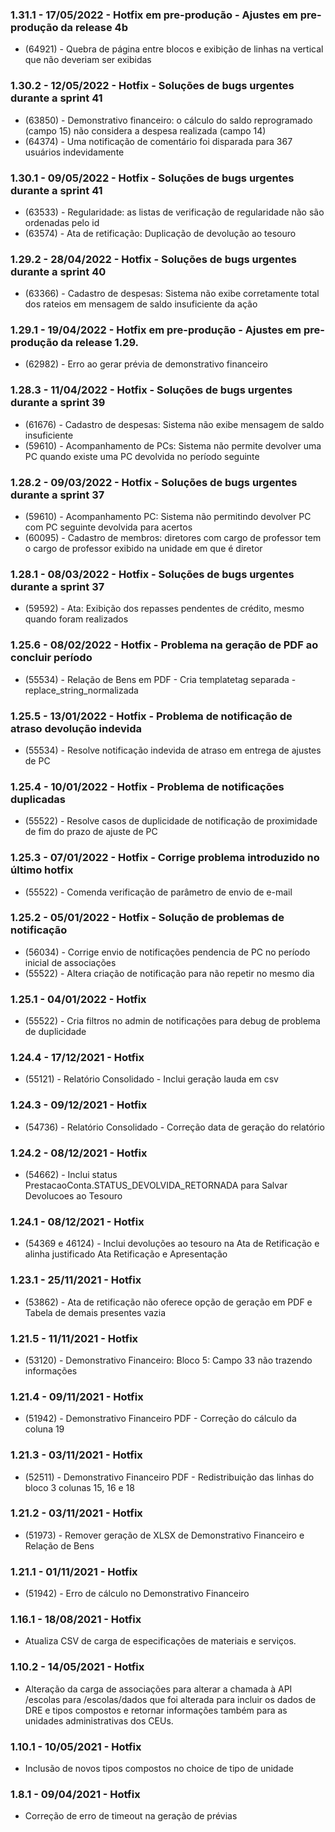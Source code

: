 ### 1.31.1 - 17/05/2022 - Hotfix em pre-produção - Ajustes em pre-produção da release 4b
* (64921) -  Quebra de página entre blocos e exibição de linhas na vertical que não deveriam ser exibidas

### 1.30.2 - 12/05/2022 - Hotfix - Soluções de bugs urgentes durante a sprint 41
* (63850) -  Demonstrativo financeiro: o cálculo do saldo reprogramado (campo 15) não considera a despesa realizada (campo 14) 
* (64374) -  Uma notificação de comentário foi disparada para 367 usuários indevidamente 

### 1.30.1 - 09/05/2022 - Hotfix - Soluções de bugs urgentes durante a sprint 41
* (63533) -  Regularidade: as listas de verificação de regularidade não são ordenadas pelo id
* (63574) -  Ata de retificação: Duplicação de devolução ao tesouro

### 1.29.2 - 28/04/2022 - Hotfix - Soluções de bugs urgentes durante a sprint 40
* (63366) - Cadastro de despesas: Sistema não exibe corretamente total dos rateios em mensagem de saldo insuficiente da ação

### 1.29.1 - 19/04/2022 - Hotfix em pre-produção - Ajustes em pre-produção da release 1.29.
* (62982) - Erro ao gerar prévia de demonstrativo financeiro

### 1.28.3 - 11/04/2022 - Hotfix - Soluções de bugs urgentes durante a sprint 39
* (61676) - Cadastro de despesas: Sistema não exibe mensagem de saldo insuficiente
* (59610) - Acompanhamento de PCs: Sistema não permite devolver uma PC quando existe uma PC devolvida no período seguinte

### 1.28.2 - 09/03/2022 - Hotfix - Soluções de bugs urgentes durante a sprint 37
* (59610) - Acompanhamento PC: Sistema não permitindo devolver PC com PC seguinte devolvida para acertos
* (60095) - Cadastro de membros: diretores com cargo de professor tem o cargo de professor exibido na unidade em que é diretor

### 1.28.1 - 08/03/2022 - Hotfix - Soluções de bugs urgentes durante a sprint 37
* (59592) - Ata: Exibição dos repasses pendentes de crédito, mesmo quando foram realizados 

### 1.25.6 - 08/02/2022 - Hotfix - Problema na geração de PDF ao concluir período
* (55534) - Relação de Bens em PDF - Cria templatetag separada - replace_string_normalizada

### 1.25.5 - 13/01/2022 - Hotfix - Problema de notificação de atraso devolução indevida
* (55534) - Resolve notificação indevida de atraso em entrega de ajustes de PC

### 1.25.4 - 10/01/2022 - Hotfix - Problema de notificações duplicadas
* (55522) - Resolve casos de duplicidade de notificação de proximidade de fim do prazo de ajuste de PC

### 1.25.3 - 07/01/2022 - Hotfix - Corrige problema introduzido no último hotfix
* (55522) - Comenda verificação de parâmetro de envio de e-mail

### 1.25.2 - 05/01/2022 - Hotfix - Solução de problemas de notificação
* (56034) - Corrige envio de notificações pendencia de PC no período inicial de associações
* (55522) - Altera criação de notificação para não repetir no mesmo dia

### 1.25.1 - 04/01/2022 - Hotfix
* (55522) - Cria filtros no admin de notificações para debug de problema de duplicidade

### 1.24.4 - 17/12/2021 - Hotfix
* (55121) - Relatório Consolidado - Inclui geração lauda em csv

### 1.24.3 - 09/12/2021 - Hotfix
* (54736) - Relatório Consolidado - Correção data de geração do relatório

### 1.24.2 - 08/12/2021 - Hotfix
* (54662) - Inclui status PrestacaoConta.STATUS_DEVOLVIDA_RETORNADA para Salvar Devolucoes ao Tesouro

### 1.24.1 - 08/12/2021 - Hotfix
* (54369 e 46124) - Inclui devoluções ao tesouro na Ata de Retificação e alinha justificado Ata Retificação e Apresentação

### 1.23.1 - 25/11/2021 - Hotfix
* (53862) - Ata de retificação não oferece opção de geração em PDF e Tabela de demais presentes vazia

### 1.21.5 - 11/11/2021 - Hotfix
* (53120) - Demonstrativo Financeiro: Bloco 5: Campo 33 não trazendo informações

### 1.21.4 - 09/11/2021 - Hotfix
* (51942) - Demonstrativo Financeiro PDF - Correção do cálculo da coluna 19

### 1.21.3 - 03/11/2021 - Hotfix
* (52511) - Demonstrativo Financeiro PDF - Redistribuição das linhas do bloco 3 colunas 15, 16 e 18

### 1.21.2 - 03/11/2021 - Hotfix
* (51973) - Remover geração de XLSX de Demonstrativo Financeiro e Relação de Bens

### 1.21.1 - 01/11/2021 - Hotfix
* (51942) - Erro de cálculo no Demonstrativo Financeiro

### 1.16.1 - 18/08/2021 - Hotfix
* Atualiza CSV de carga de especificações de materiais e serviços.

### 1.10.2 - 14/05/2021 - Hotfix
* Alteração da carga de associações para alterar a chamada à API /escolas para /escolas/dados que foi alterada para
 incluir os dados de DRE e tipos compostos e retornar informações também para as unidades administrativas dos CEUs.

### 1.10.1 - 10/05/2021 - Hotfix
* Inclusão de novos tipos compostos no choice de tipo de unidade

### 1.8.1 - 09/04/2021 - Hotfix
* Correção de erro de timeout na geração de prévias
